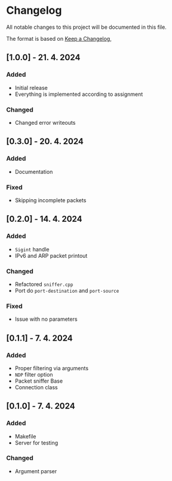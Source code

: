# Changelog

All notable changes to this project will be documented in this file.

The format is based on [Keep a Changelog](https://keepachangelog.com/en/1.0.0/),




## [1.0.0] - 21. 4. 2024

### Added

- Initial release
- Everything is implemented according to assignment

### Changed
- Changed error writeouts

## [0.3.0] - 20. 4. 2024

### Added
- Documentation 

### Fixed

- Skipping incomplete packets


## [0.2.0] - 14. 4. 2024

### Added
- `Sigint` handle
- IPv6 and ARP packet printout

### Changed
- Refactored `sniffer.cpp` 
- Port do `port-destination` and `port-source`
### Fixed
- Issue with no parameters


## [0.1.1] - 7. 4. 2024

### Added
- Proper filtering via arguments
- `NDP` filter option
- Packet sniffer Base
- Connection class


## [0.1.0] - 7. 4. 2024

### Added

- Makefile
- Server for testing

### Changed
- Argument parser


